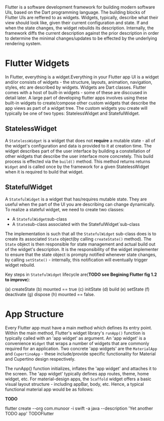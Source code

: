 Flutter is a software development framework for building modern software UIs, based on the Dart programming language. The building blocks of Flutter UIs are reffered to as widgets. Widgets, typically, describe what their view should look like, given their current configuration and state. If and when the state changes, the widget rebuilds its description. Internally, the framework diffs the current description against the prior description in order to determine the minimal changes/updates to be effected by the underlying rendering system.

# Flutter Widgets

In Flutter, everything is a widget.Everything in your Flutter app UI is a widget and/or consists of widgets - the structure, layouts, animation, navigation, styles, etc are described by widgets. Widgets are Dart classes. Flutter comes with a host of built-in widgets - some of these are disccused in detail later. A large part of developing flutter apps involves using these built-in widgets to create/compose other custom widgets that describe the app views as part of a widget tree. The custom widgets you create will typically be one of two types: StatelessWidget and StatefulWidget. 

## StatelessWidget

A `StatelessWidget` is a widget that does not **require** a mutable state - all of the widget's configuration and data is provided to it at creation time. The widget describes part of the user interface by building a constellation of other widgets that describe the user interface more concretely. This build process is effected via the `build()` method. This method returns returns `Widget` and is called once by the framework for a given StatelessWidget when it is required to build that widget.


## StatefulWidget

A `StatefulWidget` is a widget that has/requires mutable state. They are useful when the part of the UI you are describing can change dynamically. To realize a stateful widget, we need to create two classes:

* A `StatefulWidget`sub-class
* A `State`sub-class associated with the StatefulWidget`sub-class

The implementation is such that all the `StatefulWidget` sub-class does is to create its associated `State` object(by calling `createState()` method). The `State` object is then responsible for state management and actual build out of the widget's description. It is the responsibility of the widget implementer to ensure that the state object is prompty notified whenever state changes, by calling `setState()` - internally, this notification will eventually trigger widget rebuild.

Key steps in `StatefulWidget` lifecycle are(**TODO see Begining Flutter fig 1.2 to improve**):

(a) createState   (b) mounted == true   (c) initState   (d) build   (e) setState   (f) deactivate   (g) dispose   (h) mounted == false.

# App Structure

Every Flutter app must have a main method which defines its entry point. Within the main method, Flutter's widget library's `runApp()` function is typically called with an 'app widget' as argument. An 'app widget' is a convenience `Widget` that wraps a number of widgets that are commonly required for an application. Two concrete 'app widgets' are the `MaterialApp` and `CupertinoApp` - these include/provide specific functionality for Material and Cupertino design respectively.

The runApp() function initializes, inflates the 'app widget' and attaches it to the screen. The 'app widget' typically defines app routes, theme, home widget, etc. For material-design apps, the `Scaffold` widget offers a basic visual layout structure  - including appBar, body, etc. Hence, a typical functional material app would be as follows:

**TODO**

flutter create --org com.munoor -i swift -a java --description 'Yet another TODO app' TODOFlutter
